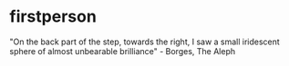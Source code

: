 firstperson
===========

"On the back part of the step, towards the right, I saw a small iridescent sphere of almost unbearable brilliance" - Borges, The Aleph

